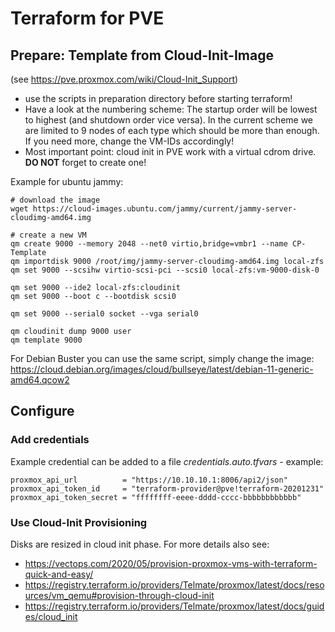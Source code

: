 # Terraform for PVE

## Prepare: Template from Cloud-Init-Image
(see https://pve.proxmox.com/wiki/Cloud-Init_Support)
* use the scripts in preparation directory before starting terraform!
* Have a look at the numbering scheme: The startup order will be lowest to highest (and shutdown order vice versa). In the current scheme we are limited to 9 nodes of each type which should be more than enough. If you need more, change the VM-IDs accordingly! 
* Most important point: cloud init in PVE work with a virtual cdrom drive. **DO NOT** forget to create one!

Example for ubuntu jammy:
```
# download the image
wget https://cloud-images.ubuntu.com/jammy/current/jammy-server-cloudimg-amd64.img

# create a new VM
qm create 9000 --memory 2048 --net0 virtio,bridge=vmbr1 --name CP-Template
qm importdisk 9000 /root/img/jammy-server-cloudimg-amd64.img local-zfs
qm set 9000 --scsihw virtio-scsi-pci --scsi0 local-zfs:vm-9000-disk-0

qm set 9000 --ide2 local-zfs:cloudinit
qm set 9000 --boot c --bootdisk scsi0

qm set 9000 --serial0 socket --vga serial0

qm cloudinit dump 9000 user
qm template 9000

```
For Debian Buster you can use the same script, simply change the image: https://cloud.debian.org/images/cloud/bullseye/latest/debian-11-generic-amd64.qcow2

## Configure
### Add credentials
Example credential can be added to a file *credentials.auto.tfvars* - example:
```
proxmox_api_url          = "https://10.10.10.1:8006/api2/json"
proxmox_api_token_id     = "terraform-provider@pve!terraform-20201231"
proxmox_api_token_secret = "ffffffff-eeee-dddd-cccc-bbbbbbbbbbbb"
```
### Use Cloud-Init Provisioning
Disks are resized in cloud init phase. For more details also see:
* https://vectops.com/2020/05/provision-proxmox-vms-with-terraform-quick-and-easy/
* https://registry.terraform.io/providers/Telmate/proxmox/latest/docs/resources/vm_qemu#provision-through-cloud-init
* https://registry.terraform.io/providers/Telmate/proxmox/latest/docs/guides/cloud_init
